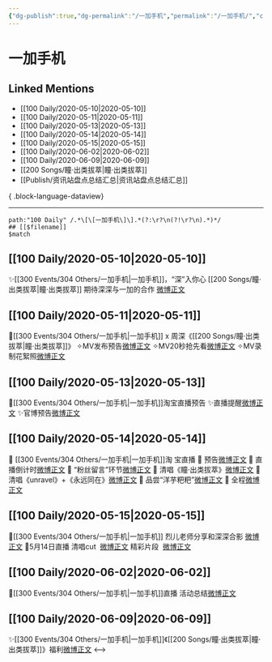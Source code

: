 ```yaml
---
{"dg-publish":true,"dg-permalink":"/一加手机","permalink":"/一加手机/","created":"2023-04-03T21:37:20.000+08:00","updated":"2023-08-24T19:25:42.593+08:00"}
---
```


# 一加手机

## Linked Mentions
- [[100 Daily/2020-05-10\|2020-05-10]]
- [[100 Daily/2020-05-11\|2020-05-11]]
- [[100 Daily/2020-05-13\|2020-05-13]]
- [[100 Daily/2020-05-14\|2020-05-14]]
- [[100 Daily/2020-05-15\|2020-05-15]]
- [[100 Daily/2020-06-02\|2020-06-02]]
- [[100 Daily/2020-06-09\|2020-06-09]]
- [[200 Songs/瞳·出类拔萃\|瞳·出类拔萃]]
- [[Publish/资讯站盘点总结汇总\|资讯站盘点总结汇总]]

{ .block-language-dataview}

---

```expander
path:"100 Daily" /.*\[\[一加手机\]\].*(?:\r?\n(?!\r?\n).*)*/
## [[$filename]]
$match
```
## [[100 Daily/2020-05-10\|2020-05-10]]
✨[[300 Events/304 Others/一加手机\|一加手机]]，“深”入你心 [[200 Songs/瞳·出类拔萃\|瞳·出类拔萃]]
期待深深与一加的合作
[微博正文](https://m.weibo.cn/6466290670/4503140173015946)
## [[100 Daily/2020-05-11\|2020-05-11]]
🌿[[300 Events/304 Others/一加手机\|一加手机]] x 周深《[[200 Songs/瞳·出类拔萃\|瞳·出类拔萃]]》
✧MV发布预告[微博正文](https://m.weibo.cn/6466290670/4503366418248711)
✧MV20秒抢先看[微博正文](https://m.weibo.cn/6466290670/4503396750909560)
✧MV录制花絮照[微博正文](https://m.weibo.cn/6466290670/4503376719987852)
## [[100 Daily/2020-05-13\|2020-05-13]]
📱[[300 Events/304 Others/一加手机\|一加手机]]淘宝直播预告
✨直播提醒[微博正文](https://m.weibo.cn/6466290670/4503931609430259)
✨官博预告[微博正文](https://m.weibo.cn/6466290670/4504154171210304)
## [[100 Daily/2020-05-14\|2020-05-14]]
🍑 [[300 Events/304 Others/一加手机\|一加手机]]淘 宝直播
🐳 预告[微博正文](https://m.weibo.cn/6466290670/4504437534901524)
🐳 直播倒计时[微博正文](https://m.weibo.cn/6466290670/4504573501445865)
🐳 “粉丝留言”环节[微博正文](https://m.weibo.cn/6466290670/4504583885583138)
🐳 清唱《瞳·出类拔萃》[微博正文](https://m.weibo.cn/6466290670/4504584703380056)
🐳 清唱《unravel》+《永远同在》[微博正文](https://m.weibo.cn/6466290670/4504589032457652)
🐳 品尝“洋芋粑粑”[微博正文](https://m.weibo.cn/6466290670/4504591860087796)
🐳 全程[微博正文](https://m.weibo.cn/6466290670/4504607941057297)
## [[100 Daily/2020-05-15\|2020-05-15]]
🌿[[300 Events/304 Others/一加手机\|一加手机]] 烈儿老师分享和深深合影 [微博正文](https://m.weibo.cn/6466290670/4504794985261485)
🌿5月14日直播
清唱cut  [微博正文](https://m.weibo.cn/6466290670/4504822370501748)
精彩片段  [微博正文](https://m.weibo.cn/6466290670/4504958886762360)
## [[100 Daily/2020-06-02\|2020-06-02]]
🎵[[300 Events/304 Others/一加手机\|一加手机]]直播 活动总结[微博正文](https://m.weibo.cn/6466290670/4511294314651324)
## [[100 Daily/2020-06-09\|2020-06-09]]
✨[[300 Events/304 Others/一加手机\|一加手机]]《[[200 Songs/瞳·出类拔萃\|瞳·出类拔萃]]》福利[微博正文](https://m.weibo.cn/6466290670/4513882414900511)
<-->